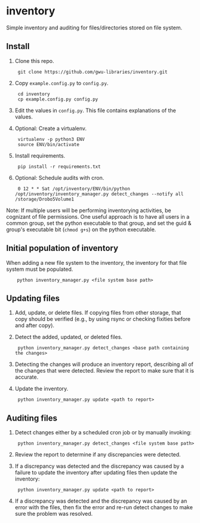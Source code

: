 # inventory
Simple inventory and auditing for files/directories stored on file system.

## Install
1. Clone this repo.

        git clone https://github.com/gwu-libraries/inventory.git

2. Copy `example.config.py` to `config.py`.

        cd inventory
        cp example.config.py config.py
        
3. Edit the values in `config.py`. This file contains explanations of the values.
4. Optional: Create a virtualenv.

        virtualenv -p python3 ENV
        source ENV/bin/activate

5. Install requirements.

        pip install -r requirements.txt
        
6. Optional: Schedule audits with cron.

        0 12 * * Sat /opt/inventory/ENV/bin/python /opt/inventory/inventory_manager.py detect_changes --notify all /storage/Drobo5Volume1

Note: If multiple users will be performing inventorying activities, be cognizant of file permissions. One useful approach is to have all users in a common group, set the python executable to that group, and set the guid & group's executable bit (`chmod g+s`) on the python executable.
        
## Initial population of inventory
When adding a new file system to the inventory, the inventory for that file system must be populated.

        python inventory_manager.py <file system base path>
        
## Updating files
1. Add, update, or delete files. If copying files from other storage, that copy should be verified (e.g., by using rsync or checking fixities before and after copy).
2. Detect the added, updated, or deleted files.

        python inventory_manager.py detect_changes <base path containing the changes>
        
3. Detecting the changes will produce an inventory report, describing all of the changes that were detected. Review the report to make sure that it is accurate.
4. Update the inventory.

        python inventory_manager.py update <path to report>
        
## Auditing files
1. Detect changes either by a scheduled cron job or by manually invoking:

        python inventory_manager.py detect_changes <file system base path>
        
2. Review the report to determine if any discrepancies were detected.
3. If a discrepancy was detected and the discrepancy was caused by a failure to update the inventory after updating files then update the inventory:

        python inventory_manager.py update <path to report>
        
4. If a discrepancy was detected and the discrepancy was caused by an error with the files, then fix the error and re-run detect changes to make sure the problem was resolved.
